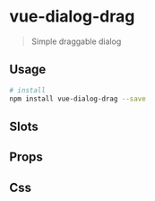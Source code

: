 # vue-dialog-drag

> Simple draggable dialog

## Usage

``` bash
# install 
npm install vue-dialog-drag --save

```

## Slots

## Props

## Css